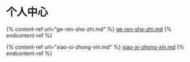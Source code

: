 # 个人中心

{% content-ref url="ge-ren-she-zhi.md" %}
[ge-ren-she-zhi.md](ge-ren-she-zhi.md)
{% endcontent-ref %}

{% content-ref url="xiao-xi-zhong-xin.md" %}
[xiao-xi-zhong-xin.md](xiao-xi-zhong-xin.md)
{% endcontent-ref %}

